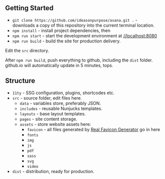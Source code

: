 ## Getting Started
- `git clone https://github.com/ideasonpurpose/asana.git .` - downloads a copy of this repository into the current terminal location. 
- `npm install` - install project dependencies, then
- `npm run start` - start the development environment at [//localhost:8080](http://localhost:8080)
- `npm run build` - build the site for production delivery.

Edit the `src` directory.

After `npm run build`, push everything to github, including the `dist` folder.
github.io will automatically update in 5 minutes, tops.


## Structure
- `11ty` - SSG configuration, plugins, shortcodes etc.
- `src` - source folder, edit files here.
  - `data` - variables store, preferably JSON.
  - `includes` - reusable Nunjucks templates.
  - `layouts` - base layout templates.
  - `pages` - site content storage.
  - `assets` - store website assets here:
    - `favicon` - all files generated by [Real Favicon Generator](https://realfavicongenerator.net/) go in here
    - `fonts`
    - `img`
    - `js`
    - `pdf`
    - `sass`
    - `svg`
    - `video`
- `dist` - distribution, ready for production.

